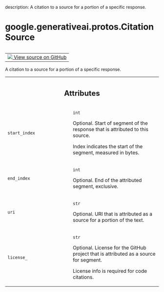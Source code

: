 description: A citation to a source for a portion of a specific response.

<div itemscope itemtype="http://developers.google.com/ReferenceObject">
<meta itemprop="name" content="google.generativeai.protos.CitationSource" />
<meta itemprop="path" content="Stable" />
</div>

# google.generativeai.protos.CitationSource

<!-- Insert buttons and diff -->

<table class="tfo-notebook-buttons tfo-api nocontent" align="left">
<td>
  <a target="_blank" href="https://github.com/googleapis/google-cloud-python/tree/main/packages/google-ai-generativelanguage/google/ai/generativelanguage_v1beta/types/citation.py#L46-L98">
    <img src="https://www.tensorflow.org/images/GitHub-Mark-32px.png" />
    View source on GitHub
  </a>
</td>
</table>



A citation to a source for a portion of a specific response.

<!-- Placeholder for "Used in" -->




<!-- Tabular view -->
 <table class="responsive fixed orange">
<colgroup><col width="214px"><col></colgroup>
<tr><th colspan="2"><h2 class="add-link">Attributes</h2></th></tr>

<tr>
<td>

`start_index`<a id="start_index"></a>

</td>
<td>

`int`

Optional. Start of segment of the response
that is attributed to this source.

Index indicates the start of the segment,
measured in bytes.


</td>
</tr><tr>
<td>

`end_index`<a id="end_index"></a>

</td>
<td>

`int`

Optional. End of the attributed segment,
exclusive.


</td>
</tr><tr>
<td>

`uri`<a id="uri"></a>

</td>
<td>

`str`

Optional. URI that is attributed as a source
for a portion of the text.


</td>
</tr><tr>
<td>

`license_`<a id="license_"></a>

</td>
<td>

`str`

Optional. License for the GitHub project that
is attributed as a source for segment.

License info is required for code citations.


</td>
</tr>
</table>



